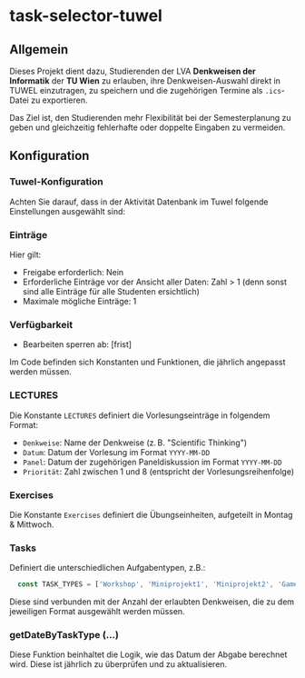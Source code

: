 # task-selector-tuwel

## Allgemein

Dieses Projekt dient dazu, Studierenden der LVA **Denkweisen der Informatik** der **TU Wien** zu erlauben, ihre Denkweisen-Auswahl direkt in TUWEL einzutragen, zu speichern und die zugehörigen Termine als `.ics`-Datei zu exportieren.

Das Ziel ist, den Studierenden mehr Flexibilität bei der Semesterplanung zu geben und gleichzeitig fehlerhafte oder doppelte Eingaben zu vermeiden.

## Konfiguration

### Tuwel-Konfiguration
Achten Sie darauf, dass in der Aktivität Datenbank im Tuwel folgende Einstellungen ausgewählt sind:

### Einträge

Hier gilt:
- Freigabe erforderlich: Nein
- Erforderliche Einträge vor der Ansicht aller Daten: Zahl > 1 (denn sonst sind alle Einträge für alle Studenten ersichtlich)
- Maximale mögliche Einträge: 1

### Verfügbarkeit
- Bearbeiten sperren ab: [frist]

Im Code befinden sich Konstanten und Funktionen, die jährlich angepasst werden müssen.

### LECTURES

Die Konstante `LECTURES` definiert die Vorlesungseinträge in folgendem Format:

- `Denkweise`: Name der Denkweise (z. B. "Scientific Thinking")
- `Datum`: Datum der Vorlesung im Format `YYYY-MM-DD`
- `Panel`: Datum der zugehörigen Paneldiskussion im Format `YYYY-MM-DD`
- `Priorität`: Zahl zwischen 1 und 8 (entspricht der Vorlesungsreihenfolge)

### Exercises

Die Konstante `Exercises` definiert die Übungseinheiten, aufgeteilt in Montag & Mittwoch.

### Tasks

Definiert die unterschiedlichen Aufgabentypen, z.B.:  
```js
  const TASK_TYPES = ['Workshop', 'Miniprojekt1', 'Miniprojekt2', 'Games', 'PanelDiscussion'];
```
Diese sind verbunden mit der Anzahl der erlaubten Denkweisen, die zu dem jeweiligen Format ausgewählt werden müssen.

### getDateByTaskType (...)
Diese Funktion beinhaltet die Logik, wie das Datum der Abgabe berechnet wird. Diese ist jährlich zu überprüfen und zu aktualisieren.